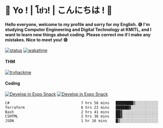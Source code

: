 # 👋 Yo ! | โย่ว! | こんにちは ! 👋

<h4>Hello everyone, welcome to my profile and sorry for my English. 😅
I'm studying Computer Engineering and Digital Technology at KMITL, and I want to learn new things about coding. Please correct me if I make any mistakes. Nice to meet you! 😄</h4>

[![status](https://img.shields.io/badge/Freelance-Unavailable-red)](https://whyzotee.vercel.app)
[![wakatime](https://wakatime.com/badge/user/3ff4daa0-dc37-4cca-9446-11cce239b396.svg)](https://wakatime.com/@3ff4daa0-dc37-4cca-9446-11cce239b396)

#### THM
[![tryhackme](https://tryhackme-badges.s3.amazonaws.com/whyzotee.png)](https://tryhackme.com/p/whyzotee)

#### Coding
[![Develop in Expo Snack](https://img.shields.io/badge/Flutter-119EFF.svg?style=for-the-badge&logo=flutter&labelColor=FFF&logoColor=119EFF)](https://flutter.dev/)
[![Develop in Expo Snack](https://img.shields.io/badge/Expo-000.svg?style=for-the-badge&logo=EXPO&labelColor=FFF&logoColor=000)](https://expo.dev/)

<!--START_SECTION:waka-->

```txt
C#                                 7 hrs 56 mins   ████████▒░░░░░░░░░░░░░░░░   32.97 %
Terraform                          6 hrs 22 mins   ██████▓░░░░░░░░░░░░░░░░░░   26.44 %
Bash                               2 hrs 41 mins   ██▓░░░░░░░░░░░░░░░░░░░░░░   11.19 %
CSHTML                             2 hrs 36 mins   ██▓░░░░░░░░░░░░░░░░░░░░░░   10.86 %
JSON                               1 hr 16 mins    █▒░░░░░░░░░░░░░░░░░░░░░░░   05.27 %
```

<!--END_SECTION:waka-->
